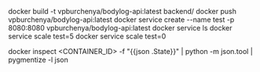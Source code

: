 docker build -t vpburchenya/bodylog-api:latest backend/
docker push vpburchenya/bodylog-api:latest
docker service create --name test -p 8080:8080 vpburchenya/bodylog-api:latest
docker service ls
docker service scale test=5
docker service scale test=0

docker inspect <CONTAINER_ID> -f "{{json .State}}" | python -m json.tool | pygmentize -l json
